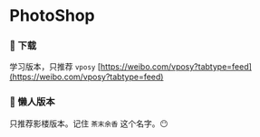 # PhotoShop

### 📌 下载

学习版本，只推荐 `vposy` [https://weibo.com/vposy?tabtype=feed](https://weibo.com/vposy?tabtype=feed)

### 📌 懒人版本

只推荐影楼版本。记住 `茶末余香` 这个名字。😶
